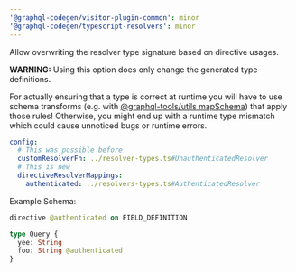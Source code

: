 ```yaml
---
'@graphql-codegen/visitor-plugin-common': minor
'@graphql-codegen/typescript-resolvers': minor
---
```


Allow overwriting the resolver type signature based on directive usages.

**WARNING:** Using this option does only change the generated type definitions.

For actually ensuring that a type is correct at runtime you will have to use schema transforms (e.g. with [@graphql-tools/utils mapSchema](https://www.graphql-tools.com/docs/schema-directives)) that apply those rules! Otherwise, you might end up with a runtime type mismatch which could cause unnoticed bugs or runtime errors.

```yml
config:
  # This was possible before
  customResolverFn: ../resolver-types.ts#UnauthenticatedResolver
  # This is new
  directiveResolverMappings:
    authenticated: ../resolvers-types.ts#AuthenticatedResolver
```

Example Schema:

```graphql
directive @authenticated on FIELD_DEFINITION

type Query {
  yee: String
  foo: String @authenticated
}
```

